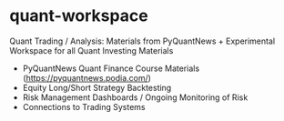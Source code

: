# quant-workspace
Quant Trading / Analysis: Materials from PyQuantNews + Experimental
Workspace for all Quant Investing Materials

- PyQuantNews Quant Finance Course Materials (https://pyquantnews.podia.com/)
- Equity Long/Short Strategy Backtesting
- Risk Management Dashboards / Ongoing Monitoring of Risk
- Connections to Trading Systems
